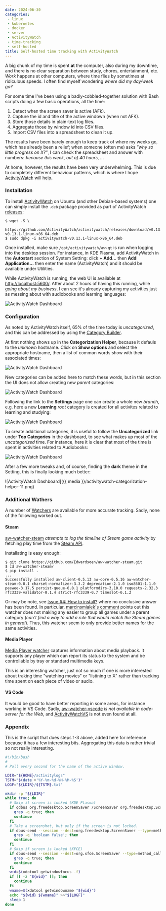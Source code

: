 ```yaml
---
date: 2024-06-30
categories:
 - linux
 - kubernetes
 - docker
 - server
 - ActivityWatch
 - time-tracking
 - self-hosted
title: Self-hosted time tracking with ActivityWatch
---
```


A big chunk of my time is spent **at** the computer, also during
my downtime, and there is no clear separation between study,
chores, entertainment, etc. *Work* happens at other computers,
where time flies by sometimes at ridiculous speeds. I often find
myself wondering *where did my day/week go?*

<!-- more -->

For some time I've been using a badly-cobbled-together solution
with Bash scripts doing a few basic operations, all the time:

1. Detect when the screen saver is active (AFk).
2. Capture the id and title of the active windown (when not AFK).
3. Store those details in plain-text log files.
4. Aggregate those by window id into CSV files.
5. Import CSV files into a spreadsheet to clean it up.

The results have been barely enough to keep track of where my
weeks go, which has already been a relief; when someone (often me)
asks *"why so little progress on X?"*, I can check the spreadsheet and
answer with numbers: *because this week, out of 40 hours, ...*

At home, however, the results have been very underwhelming. This
is due to completely different behaviour patterns, which is where
I hope [ActivityWatch](https://activitywatch.net/) will help.

### Installation

To install [ActivityWatch](https://activitywatch.net/) on Ubuntu
(and other Debian-based systems) one can simply install the `.deb`
package provided as part of ActivityWatch
[releases](https://github.com/ActivityWatch/activitywatch/releases):

```
$ wget -S \
    https://github.com/ActivityWatch/activitywatch/releases/download/v0.13.1/activitywatch-v0.13.1-linux-x86_64.deb
$ sudo dpkg -i activitywatch-v0.13.1-linux-x86_64.deb
```

Once installed, make sure `/opt/activitywatch/aw-qt` is run when
logging into the desktop session. For instance, in KDE Plasma, add
ActivityWatch in the **Autostart** section of System Setting:
click **+ Add...** then **Add Application...** then enter the name
(ActivityWatch) and it should be available under Utilities.

While ActivityWatch is running, the web UI is available at
[http://localhost:5600/](http://localhost:5600/).
After about 2 hours of having this running, while 
*going about my business*, I can see it's already capturing my
activities just as messing about with audiobooks and learning
languages:

![ActivityWatch Dashboard](../media/2024-06-30-self-hosted-time-tracking-with-activitywatch/activitywatch-dashboard.png)

### Configuration

As noted by ActivityWatch itself, 65% of the time today is
*uncategorized*, and this can be addressed by using the
[Category Builder](https://docs.activitywatch.net/en/latest/features/categorization.html).

At first nothing shows up in the **Categorization Helper**,
because it defauls to the *unknown* hostname. Click on
**Show options** and select the appropriate hostname, then
a list of common words show with their associated times:

![ActivityWatch Dashboard](../media/2024-06-30-self-hosted-time-tracking-with-activitywatch/activitywatch-categorization-helper-2.png)

New categories can be added here to match these words, but
in this section the UI does not allow creating new *parent*
categories:

![ActivityWatch Dashboard](../media/2024-06-30-self-hosted-time-tracking-with-activitywatch/activitywatch-categorization-helper-3.png)

Following the link to the **Settings** page one can create a
whole new *branch*, e.g. here a new **Learning** *root*
category is created for all activites related to learning
and studying:

![ActivityWatch Dashboard](../media/2024-06-30-self-hosted-time-tracking-with-activitywatch/activitywatch-categorization-helper-4.png)

To create additional categories, it is useful to follow the
**Uncategorized** link under **Top Categories** in the
dashboard, to see what makes up most of the *uncategorized*
time. For instance, here it is clear that most of the time
is spent in activities related to Audiobooks:

![ActivityWatch Dashboard](../media/2024-06-30-self-hosted-time-tracking-with-activitywatch/activitywatch-categorization-helper-6.png)

After a few more tweaks and, of course, finding the **dark**
theme in the Setting, this is finally looking much better:

![ActivityWatch Dashboard]({{ media }}/activitywatch-categorization-helper-11.png)

### Additional Wathers

A number of [Watchers](https://docs.activitywatch.net/en/latest/watchers.html#custom-watchers)
are available for more accurate tracking.
Sadly, none of the following worked out.

#### Steam
 
[aw-watcher-steam](https://github.com/Edwardsoen/aw-watcher-steam)
*attempts to log the timeline of Steam game activity*
by fetching play time from the
[Steam API](https://steamcommunity.com/dev).

Installating is easy enough:

```
$ git clone https://github.com/Edwardsoen/aw-watcher-steam.git
$ cd aw-watcher-steam/
$ pip install .
...
Successfully installed aw-client-0.5.13 aw-core-0.5.16 aw-watcher-steam-0.0.1 charset-normalizer-3.3.2 deprecation-2.1.0 iso8601-1.1.0 peewee-3.17.5 persist-queue-0.8.1 platformdirs-3.10.0 requests-2.32.3 rfc3339-validator-0.1.4 strict-rfc3339-0.7 timeslot-0.1.2
```

Or may be note, see
[Issue #4: How to install?](https://github.com/Edwardsoen/aw-watcher-steam/issues/4)
where no conclusive answer has been found. In particular,
[marcinsmialek's comment](https://github.com/Edwardsoen/aw-watcher-steam/issues/4#issuecomment-1975401516)
points out this watcher does not making any easier to group
all games under a parent category (*can't find a way to add
a rule that would match the Steam games in general*). Thus,
this watcher seem to only provide better names for the same
activities.

#### Media Player

[Media Player watcher](https://github.com/2e3s/aw-watcher-media-player)
captures information about media playback. It supports any
player which can report its status to the system and be
controllable by tray or standard multimedia keys.

This is an interesting watcher, just not so much if one is
more interested about traking time "watching movies" or
"listining to X" rather than tracking time spent on each
piece of video or audio.

#### VS Code

It would be good to have better reporting in some areas,
for instance working in VS Code. Sadly,
[aw-watcher-vscode](https://github.com/ActivityWatch/aw-watcher-vscode)
*is not available in code-server for the Web*, and
[ActivityWatchVS](https://github.com/LaggAt/ActivityWatchVS)
is not even found at all.

### Appendix

This is the script that does steps 1-3 above, added here for 
reference because it has a few interesting bits.
Aggregating this data is rather trivial so not really interesting.

```bash
#!/bin/bash
#
# Poll every second for the name of the active window.

LDIR="${HOME}/activitylogs"
TSTM="$(date +'%Y-%m-%d-%H-%M-%S')"
LOGF="${LDIR}/${TSTM}.txt"

mkdir -p "${LDIR}"
while true; do
  # Skip if screen is locked (KDE Plasma)
  if qdbus org.freedesktop.ScreenSaver /ScreenSaver org.freedesktop.ScreenSaver.GetActive 2>/dev/null |
    grep -q true; then
    continue
  fi
  # Take a screenshot, but only if the screen is not locked.
  if dbus-send --session --dest=org.freedesktop.ScreenSaver --type=method_call --print-reply /org/freedesktop/ScreenSaver org.freedesktop.ScreenSaver.GetActive 2>/dev/null |
    grep -q 'boolean false'; then
    continue
  fi
  # Skip if screen is locked (XFCE)
  if dbus-send --session --dest=org.xfce.ScreenSaver --type=method_call --print-reply /org/xfce/ScreenSaver org.xfce.ScreenSaver.GetActive 2>/dev/null |
    grep -q true; then
    continue
  fi
  wid=$(xdotool getwindowfocus -f)
  if [[ -z "${wid}" ]]; then
    continue
  fi
  wname=$(xdotool getwindowname "${wid}")
  echo "${wid} ${wname}" >>"${LOGF}"
  sleep 1
done
```
